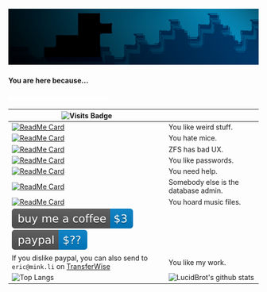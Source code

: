 ![image header banner](https://github.com/lucidBrot/lucidBrot/blob/master/blackbrot-nighttime-banner-small.jpg?raw=true)

#### You are here because...

![duck](https://raw.githubusercontent.com/lucidBrot/lucidBrot/26b35b6e216205cf667c39b0b1b507a5119434e4/animated.svg)

| ![Visits Badge](https://badges.pufler.dev/visits/lucidBrot/lucidBrot) |                                                              |
| ------------------------------------------------------------ | ------------------------------------------------------------ |
| [![ReadMe Card](https://github-readme-stats.vercel.app/api/pin/?username=lucidbrot&theme=algolia&repo=adventofcode)](https://github.com/lucidBrot/adventofcode) | You like weird stuff.                                        |
| [![ReadMe Card](https://github-readme-stats.vercel.app/api/pin/?username=lucidbrot&theme=algolia&repo=Brotkeys.js)](https://github.com/lucidBrot/Brotkeys.js) | You hate mice.                                               |
| [![ReadMe Card](https://github-readme-stats.vercel.app/api/pin/?username=lucidbrot&theme=algolia&repo=znap)](https://github.com/lucidBrot/znap) | ZFS has bad UX.                                              |
| [![ReadMe Card](https://github-readme-stats.vercel.app/api/pin/?username=lucidbrot&theme=algolia&repo=shiverbot)](https://github.com/lucidBrot/shiverbot) | You like passwords.                                          |
| [![ReadMe Card](https://github-readme-stats.vercel.app/api/pin/?username=lucidbrot&theme=algolia&repo=conrod-howto)](https://github.com/lucidBrot/conrod-howto) | You need help.                                               |
| [![ReadMe Card](https://github-readme-stats.vercel.app/api/pin/?username=lucidbrot&theme=algolia&repo=cevi-versand)](https://github.com/lucidBrot/cevi-versand) | Somebody else is the database admin.                         |
| [![ReadMe Card](https://github-readme-stats.vercel.app/api/pin/?username=lucidbrot&theme=algolia&repo=migrate-from-google-play-music)](https://github.com/lucidBrot/migrate-from-google-play-music) | You hoard music files.                                       |
| [![buy me a coffee](https://raw.githubusercontent.com/lucidBrot/lucidBrot/26b35b6e216205cf667c39b0b1b507a5119434e4/badges/coffee.svg)](https://www.buymeacoffee.com/LucidBrot)<br />[![paypal](https://raw.githubusercontent.com/lucidBrot/lucidBrot/26b35b6e216205cf667c39b0b1b507a5119434e4/badges/paypal.svg)](https://www.paypal.me/EricMink/20CHF) 
If you dislike paypal, you can also send to `eric@mink.li` on [TransferWise](https://transferwise.com/invite/u/ericm1482)| You like my work.                                            |
| ![Top Langs](https://github-readme-stats.vercel.app/api/top-langs/?username=lucidbrot&theme=algolia&layout=compact) | ![LucidBrot's github stats](https://github-readme-stats.vercel.app/api?username=lucidbrot&show_icons=true&theme=algolia&hide_title=false) |



